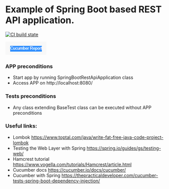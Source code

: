 # Example of Spring Boot based REST API application.

[![CI build state](https://github.com/IvanAksionau/springBootRestAPI/actions/workflows/ci_settings.yml/badge.svg)](https://github.com/IvanAksionau/springBootRestAPI/actions/workflows/ci_settings.yml)

[![img_4.png](img_4.png)](https://ivanaksionau.github.io/springBootRestAPI/overview-features.html)

### APP preconditions
* Start app by running SpringBootRestApiApplication class
* Access APP on http://localhost:8080/


### Tests preconditions
* Any class extending BaseTest class can be executed without APP preconditions


### Useful links:
- Lombok https://www.toptal.com/java/write-fat-free-java-code-project-lombok
- Testing the Web Layer with Spring https://spring.io/guides/gs/testing-web/
- Hamcrest tutorial https://www.vogella.com/tutorials/Hamcrest/article.html
- Cucumber docs https://cucumber.io/docs/cucumber/
- Cucumber with Spring https://thepracticaldeveloper.com/cucumber-tests-spring-boot-dependency-injection/
